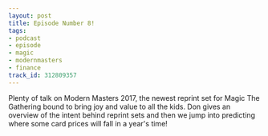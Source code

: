 ```yaml
---
layout: post
title: Episode Number 8!
tags:
- podcast
- episode
- magic
- modernmasters
- finance
track_id: 312809357
---
```


Plenty of talk on Modern Masters 2017, the newest reprint set for Magic The Gathering bound to bring joy and value to all the kids. Don gives an overview of the intent behind reprint sets and then we jump into predicting where some card prices will fall in a year's time!
